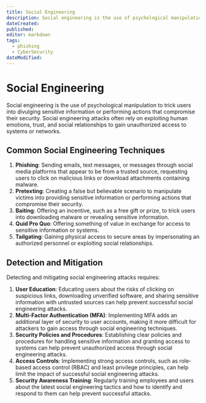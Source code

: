 ```yaml
---
title: Social Engineering
description: Social engineering is the use of psychological manipulation to trick users into divulging sensitive information or performing actions that compromise their security. Social engineering attacks often rely on exploiting human emotions, trust, and social relationships to gain unauthorized access to systems or networks.
dateCreated: 
published: 
editor: markdown
tags:
  - phishing
  - CyberSecurity
dateModified: 
---
```

# Social Engineering

Social engineering is the use of psychological manipulation to trick users into divulging sensitive information or performing actions that compromise their security. Social engineering attacks often rely on exploiting human emotions, trust, and social relationships to gain unauthorized access to systems or networks.

## Common Social Engineering Techniques

1. **Phishing**: Sending emails, text messages, or messages through social media platforms that appear to be from a trusted source, requesting users to click on malicious links or download attachments containing malware.
2. **Pretexting**: Creating a false but believable scenario to manipulate victims into providing sensitive information or performing actions that compromise their security.
3. **Baiting**: Offering an incentive, such as a free gift or prize, to trick users into downloading malware or revealing sensitive information.
4. **Quid Pro Quo**: Offering something of value in exchange for access to sensitive information or systems.
5. **Tailgating**: Gaining physical access to secure areas by impersonating an authorized personnel or exploiting social relationships.

## Detection and Mitigation

Detecting and mitigating social engineering attacks requires:

1. **User Education**: Educating users about the risks of clicking on suspicious links, downloading unverified software, and sharing sensitive information with untrusted sources can help prevent successful social engineering attacks.
2. **Multi-Factor Authentication (MFA)**: Implementing MFA adds an additional layer of security to user accounts, making it more difficult for attackers to gain access through social engineering techniques.
3. **Security Policies and Procedures**: Establishing clear policies and procedures for handling sensitive information and granting access to systems can help prevent unauthorized access through social engineering attacks.
4. **Access Controls**: Implementing strong access controls, such as role-based access control (RBAC) and least privilege principles, can help limit the impact of successful social engineering attacks.
5. **Security Awareness Training**: Regularly training employees and users about the latest social engineering tactics and how to identify and respond to them can help prevent successful attacks.